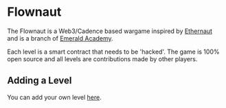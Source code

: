 # Flownaut

The Flownaut is a Web3/Cadence based wargame inspired by [Ethernaut](https://ethernaut.openzeppelin.com/) and is a branch of [Emerald Academy](https://academy.ecdao.org/en). 

Each level is a smart contract that needs to be 'hacked'. The game is 100% open source and all levels are contributions made by other players.

## Adding a Level

You can add your own level [here](https://github.com/emerald-dao/flownaut/tree/main/src/lib/content/flownaut).